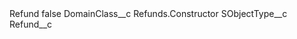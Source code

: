 <?xml version="1.0" encoding="UTF-8"?>
<CustomMetadata xmlns="http://soap.sforce.com/2006/04/metadata" xmlns:xsi="http://www.w3.org/2001/XMLSchema-instance" xmlns:xsd="http://www.w3.org/2001/XMLSchema">
    <label>Refund</label>
    <protected>false</protected>
    <values>
        <field>DomainClass__c</field>
        <value xsi:type="xsd:string">Refunds.Constructor</value>
    </values>
    <values>
        <field>SObjectType__c</field>
        <value xsi:type="xsd:string">Refund__c</value>
    </values>
</CustomMetadata>